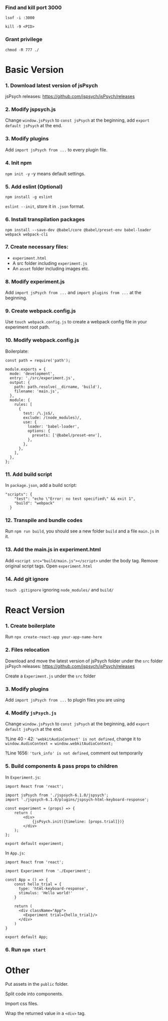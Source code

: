 ### Find and kill port 3000
```lsof -i :3000```

```kill -9 <PID>```

### Grant privilege
```chmod -R 777 ./```

# Basic Version

### 1. Download latest version of jsPsych
jsPsych releases: https://github.com/jspsych/jsPsych/releases


### 2. Modify jspsych.js
Change `window.jsPsych` to `const jsPsych` at the beginning, add `export default jsPsych` at the end.


### 3. Modify plugins
Add `import jsPsych from ...` to every plugin file.


### 4. Init npm
`npm init -y` -y means default settings.


### 5. Add eslint (Optional)
`npm install -g eslint`

`eslint --init`, store it in `.json` format.


### 6. Install transpilation packages
`npm install --save-dev @babel/core @babel/preset-env babel-loader webpack webpack-cli`


### 7. Create necessary files:
* `experiment.html`
* A src folder including `experiment.js`
* An `asset` folder including images etc.


### 8. Modify experiment.js
Add `import jsPsych from ...` and `import plugins from ...` at the beginning.


### 9. Create webpack.config.js
Use `touch webpack.config.js` to create a webpack config file in your experiment root path.


### 10. Modify webpack.config.js
Boilerplate:
```
const path = require('path');

module.exports = {
  mode: 'development',
  entry: './src/experiment.js',
  output: {
    path: path.resolve(__dirname, 'build'),
    filename: 'main.js',
  },
  module: {
    rules: [
      {
        test: /\.js$/,
        exclude: /(node_modules)/,
        use: {
          loader: 'babel-loader',
          options: {
            presets: ['@babel/preset-env'],
          },
        },
      },
    ],
  },
};
```


### 11. Add build script
In `package.json`, add a build script:
```
"scripts": {
    "test": "echo \"Error: no test specified\" && exit 1",
    "build": "webpack"
  }
 ```
 
 
 ### 12. Transpile and bundle codes
 Run `npm run build`, you should see a new folder `build` and a file `main.js` in it.
 
 
 ### 13. Add the main.js in experiment.html
 Add `<script src="build/main.js"></script>` under the body tag. Remove original script tags.
 Open `experiment.html`
 
 ### 14. Add git ignore
 `touch .gitignore` ignoring `node_modules/` and `build/`
 
 # React Version
 
 ### 1. Create boilerplate
 Run `npx create-react-app your-app-name-here`
 
 ### 2. Files relocation
 Download and move the latest version of jsPsych folder under the `src` folder
 jsPsych releases: https://github.com/jspsych/jsPsych/releases
 
 Create a `Experiment.js` under the `src` folder

### 3. Modify plugins
Add `import jsPsych from ...` to plugin files you are using

### 4. Modify `jsPsych.js`
Change `window.jsPsych` to `const jsPsych` at the beginning, add `export default jsPsych` at the end.

?Line 40 - 42: `'webkitAudioContext' is not defined`, change it to `window.AudioContext = window.webkitAudioContext;`

?Line 1656: `'turk_info' is not defined`, comment out temporarily

### 5. Build components & pass props to children
In `Experiment.js`:

```
import React from 'react';

import jsPsych from './jspsych-6.1.0/jspsych';
import './jspsych-6.1.0/plugins/jspsych-html-keyboard-response';

const experiment = (props) => {
    return (
        <div>
            {jsPsych.init({timeline: [props.trial]})}
        </div>
    );
};

export default experiment;
```

In `App.js`:

```
import React from 'react';

import Experiment from './Experiment';

const App = () => {
    const hello_trial = {
      type: 'html-keyboard-response',
      stimulus: 'Hello world!'
    }

    return (
      <div className="App">
        <Experiment trial={hello_trial}/>
      </div>
    )
}

export default App;
```

### 6. Run `npm start`

# Other

Put assets in the `public` folder.

Split code into components.

Import css files.

Wrap the returned value in a `<div>` tag.
